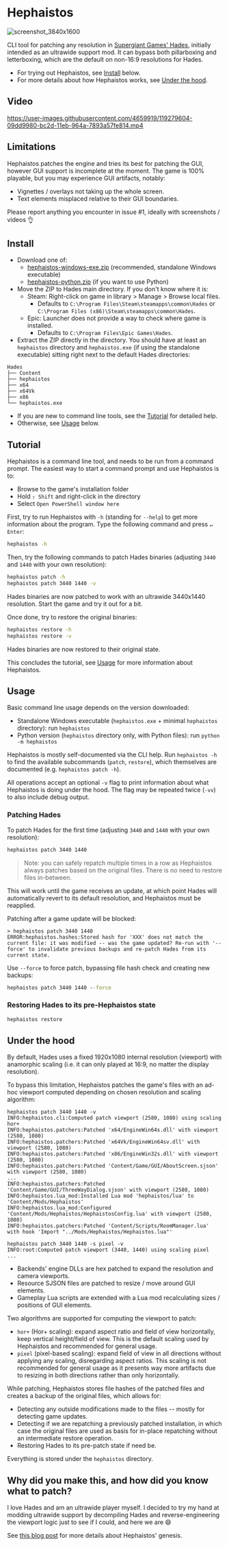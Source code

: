# Hephaistos

![screenshot_3840x1600](https://user-images.githubusercontent.com/4659919/119279618-1cf06980-bc2d-11eb-8185-5915cbeda1e4.png)

CLI tool for patching any resolution in [Supergiant Games' Hades](https://store.steampowered.com/app/1145360/Hades/), initially intended as an ultrawide support mod.
It can bypass both pillarboxing and letterboxing, which are the default on non-16:9 resolutions for Hades.

- For trying out Hephaistos, see [Install](#install) below.
- For more details about how Hephaistos works, see [Under the hood](#under-the-hood).

## Video

https://user-images.githubusercontent.com/4659919/119279604-09dd9980-bc2d-11eb-964a-7893a57fe814.mp4

## Limitations

Hephaistos patches the engine and tries its best for patching the GUI, however GUI support is incomplete at the moment.
The game is 100% playable, but you may experience GUI artifacts, notably:

- Vignettes / overlays not taking up the whole screen.
- Text elements misplaced relative to their GUI boundaries.

Please report anything you encounter in issue #1, ideally with screenshots / videos&nbsp;👌

## Install

- Download one of:
  - [hephaistos-windows-exe.zip](https://github.com/nbusseneau/hephaistos/releases/latest/download/hephaistos-windows-exe.zip) (recommended, standalone Windows executable)
  - [hephaistos-python.zip](https://github.com/nbusseneau/hephaistos/releases/latest/download/hephaistos-python.zip) (if you want to use Python)
- Move the ZIP to Hades main directory. If you don't know where it is:
  - Steam: Right-click on game in library > Manage > Browse local files.
    - Defaults to `C:\Program Files\Steam\steamapps\common\Hades` or `C:\Program Files (x86)\Steam\steamapps\common\Hades`.
  - Epic: Launcher does not provide a way to check where game is installed.
    - Defaults to `C:\Program Files\Epic Games\Hades`.
- Extract the ZIP directly in the directory. You should have at least an `hephaistos` directory and `hephaistos.exe` (if using the standalone executable) sitting right next to the default Hades directories:

```
Hades
├── Content
├── hephaistos
├── x64
├── x64Vk
├── x86
└── hephaistos.exe
```

- If you are new to command line tools, see the [Tutorial](#tutorial) for detailed help.
- Otherwise, see [Usage](#usage) below.

## Tutorial

Hephaistos is a command line tool, and needs to be run from a command prompt.
The easiest way to start a command prompt and use Hephaistos is to:

- Browse to the game's installation folder
- Hold `⇧ Shift` and right-click in the directory
- Select `Open PowerShell window here`

First, try to run Hephaistos with `-h` (standing for `--help`) to get more information about the program. Type the following command and press `↵ Enter`:

```bat
hephaistos -h
```

Then, try the following commands to patch Hades binaries (adjusting `3440` and `1440` with your own resolution):

```bat
hephaistos patch -h
hephaistos patch 3440 1440 -v
```

Hades binaries are now patched to work with an ultrawide 3440x1440 resolution.
Start the game and try it out for a bit.

Once done, try to restore the original binaries:

```bat
hephaistos restore -h
hephaistos restore -v
```

Hades binaries are now restored to their original state.

This concludes the tutorial, see [Usage](#usage) for more information about Hephaistos.

## Usage

Basic command line usage depends on the version downloaded:

- Standalone Windows executable (`hephaistos.exe` + minimal `hephaistos` directory): run `hephaistos`
- Python version (`hephaistos` directory only, with Python files): run `python -m hephaistos`

Hephaistos is mostly self-documented via the CLI help.
Run `hephaistos -h` to find the available subcommands (`patch`, `restore`), which themselves are documented (e.g. `hephaistos patch -h`).

All operations accept an optional `-v` flag to print information about what Hephaistos is doing under the hood. The flag may be repeated twice (`-vv`) to also include debug output.

### Patching Hades

To patch Hades for the first time (adjusting `3440` and `1440` with your own resolution):

```bat
hephaistos patch 3440 1440
```

> Note: you can safely repatch multiple times in a row as Hephaistos always patches based on the original files. There is no need to restore files in-between.

This will work until the game receives an update, at which point Hades will automatically revert to its default resolution, and Hephaistos must be reapplied.

Patching after a game update will be blocked:

```console
> hephaistos patch 3440 1440
ERROR:hephaistos.hashes:Stored hash for 'XXX' does not match the current file: it was modified -- was the game updated? Re-run with '--force' to invalidate previous backups and re-patch Hades from its current state.
```

Use `--force` to force patch, bypassing file hash check and creating new backups:

```bat
hephaistos patch 3440 1440 --force
```

### Restoring Hades to its pre-Hephaistos state

```bat
hephaistos restore
```

## Under the hood

By default, Hades uses a fixed 1920x1080 internal resolution (viewport) with anamorphic scaling (i.e. it can only played at 16:9, no matter the display resolution).

To bypass this limitation, Hephaistos patches the game's files with an ad-hoc viewport computed depending on chosen resolution and scaling algorithm:

```console
hephaistos patch 3440 1440 -v
INFO:hephaistos.cli:Computed patch viewport (2580, 1080) using scaling hor+
INFO:hephaistos.patchers:Patched 'x64/EngineWin64s.dll' with viewport (2580, 1080)
INFO:hephaistos.patchers:Patched 'x64Vk/EngineWin64sv.dll' with viewport (2580, 1080)
INFO:hephaistos.patchers:Patched 'x86/EngineWin32s.dll' with viewport (2580, 1080)
INFO:hephaistos.patchers:Patched 'Content/Game/GUI/AboutScreen.sjson' with viewport (2580, 1080)
...
INFO:hephaistos.patchers:Patched 'Content/Game/GUI/ThreeWayDialog.sjson' with viewport (2580, 1080)
INFO:hephaistos.lua_mod:Installed Lua mod 'hephaistos/lua' to 'Content/Mods/Hephaistos'
INFO:hephaistos.lua_mod:Configured 'Content/Mods/Hephaistos/HephaistosConfig.lua' with viewport (2580, 1080)
INFO:hephaistos.patchers:Patched 'Content/Scripts/RoomManager.lua' with hook 'Import "../Mods/Hephaistos/Hephaistos.lua"'

hephaistos patch 3440 1440 -s pixel -v
INFO:root:Computed patch viewport (3440, 1440) using scaling pixel
...
```

- Backends' engine DLLs are hex patched to expand the resolution and camera viewports.
- Resource SJSON files are patched to resize / move around GUI elements.
- Gameplay Lua scripts are extended with a Lua mod recalculating sizes / positions of GUI elements.

Two algorithms are supported for computing the viewport to patch:

- `hor+` (Hor+ scaling): expand aspect ratio and field of view horizontally, keep vertical height/field of view. This is the default scaling used by Hephaistos and recommended for general usage.
- `pixel` (pixel-based scaling): expand field of view in all directions without applying any scaling, disregarding aspect ratios. This scaling is not recommended for general usage as it presents way more artifacts due to resizing in both directions rather than only horizontally.

While patching, Hephaistos stores file hashes of the patched files and creates a backup of the original files, which allows for:

- Detecting any outside modifications made to the files -- mostly for detecting game updates.
- Detecting if we are repatching a previously patched installation, in which case the original files are used as basis for in-place repatching without an intermediate restore operation.
- Restoring Hades to its pre-patch state if need be.

Everything is stored under the `hephaistos` directory.

## Why did you make this, and how did you know what to patch?

I love Hades and am an ultrawide player myself.
I decided to try my hand at modding ultrawide support by decompiling Hades and reverse-engineering the viewport logic just to see if I could, and here we are 😄

See [this blog post](https://nicolas.busseneau.fr/en/blog/2021/04/hades-ultrawide-mod) for more details about Hephaistos' genesis.
